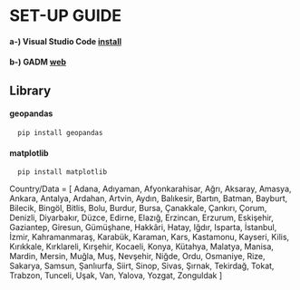 # SET-UP GUIDE 
#### a-) Visual Studio Code  [install ](https://code.visualstudio.com/)
#### b-) GADM [web](https://gadm.org/data.html) 
## Library 
####  geopandas
``` 
  pip install geopandas
```
####  matplotlib
``` 
  pip install matplotlib
```

Country/Data = [ 
 Adana,
 Adıyaman,
 Afyonkarahisar,
 Ağrı,
 Aksaray,
 Amasya,
 Ankara,
 Antalya,
 Ardahan,
 Artvin,
 Aydın,
 Balıkesir,
 Bartın,
 Batman,
 Bayburt,
 Bilecik,
 Bingöl,
 Bitlis,
 Bolu,
 Burdur,
 Bursa,
 Çanakkale,
 Çankırı,
 Çorum,
 Denizli,
 Diyarbakır,
 Düzce,
 Edirne,
 Elazığ,
 Erzincan,
 Erzurum,
 Eskişehir,
 Gaziantep,
 Giresun,
 Gümüşhane,
 Hakkâri,
 Hatay,
 Iğdır,
 Isparta,
 İstanbul,
 İzmir,
 Kahramanmaraş,
 Karabük,
 Karaman,
 Kars,
 Kastamonu,
 Kayseri,
 Kilis,
 Kırıkkale,
 Kırklareli,
 Kırşehir,
 Kocaeli,
 Konya,
 Kütahya,
 Malatya,
 Manisa,
 Mardin,
 Mersin,
 Muğla,
 Muş,
 Nevşehir,
 Niğde,
 Ordu,
 Osmaniye,
 Rize,
 Sakarya,
 Samsun,
 Şanlıurfa,
 Siirt,
 Sinop,
 Sivas,
 Şırnak,
 Tekirdağ,
 Tokat,
 Trabzon,
 Tunceli,
 Uşak,
 Van,
 Yalova,
 Yozgat,
 Zonguldak ]



  
